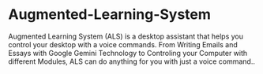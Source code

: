 # Augmented-Learning-System
Augmented Learning System (ALS) is a desktop assistant that helps you control your desktop with a voice commands. From Writing Emails and Essays with Google Gemini Technology to Controling your Computer with different Modules, ALS can do anything for you with just a voice command..
